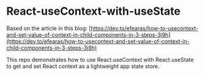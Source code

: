 # React-useContext-with-useState

Based on the article in this blog: [https://dev.to/efearas/how-to-usecontext-and-set-value-of-context-in-child-components-in-3-steps-3j9h](https://dev.to/efearas/how-to-usecontext-and-set-value-of-context-in-child-components-in-3-steps-3j9h)

This repo demonstrates how to use React.useContext with React.useState to get and set React context as a lightweight app state store.
